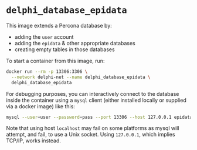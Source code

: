 # `delphi_database_epidata`

This image extends a Percona database by:

- adding the `user` account
- adding the `epidata` &  other appropriate databases
- creating empty tables in those databases

To start a container from this image, run:

```bash
docker run --rm -p 13306:3306 \
  --network delphi-net --name delphi_database_epidata \
  delphi_database_epidata
```

For debugging purposes, you can interactively connect to the database inside
the container using a `mysql` client (either installed locally or supplied via
a docker image) like this:

```bash
mysql --user=user --password=pass --port 13306 --host 127.0.0.1 epidata
```

Note that using host `localhost` may fail on some platforms as mysql will
attempt, and fail, to use a Unix socket. Using `127.0.0.1`, which implies
TCP/IP, works instead.
